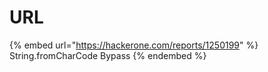 # URL

{% embed url="https://hackerone.com/reports/1250199" %}
String.fromCharCode Bypass
{% endembed %}





